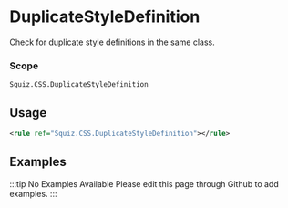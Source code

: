 # DuplicateStyleDefinition

Check for duplicate style definitions in the same class.

### Scope

`Squiz.CSS.DuplicateStyleDefinition`

## Usage

```xml
<rule ref="Squiz.CSS.DuplicateStyleDefinition"></rule>
```

## Examples

:::tip No Examples Available
Please edit this page through Github to add examples.
:::